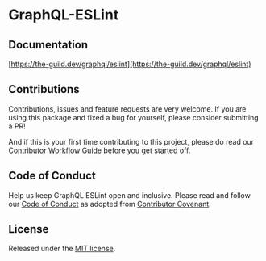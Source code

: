 # GraphQL-ESLint

## Documentation

[https://the-guild.dev/graphql/eslint](https://the-guild.dev/graphql/eslint)

## Contributions

Contributions, issues and feature requests are very welcome. If you are using this package and fixed
a bug for yourself, please consider submitting a PR!

And if this is your first time contributing to this project, please do read our
[Contributor Workflow Guide](https://github.com/the-guild-org/Stack/blob/master/CONTRIBUTING.md)
before you get started off.

## Code of Conduct

Help us keep GraphQL ESLint open and inclusive. Please read and follow our
[Code of Conduct](https://github.com/the-guild-org/Stack/blob/master/CODE_OF_CONDUCT.md) as adopted
from [Contributor Covenant](https://contributor-covenant.org).

## License

Released under the [MIT license](./LICENSE).
